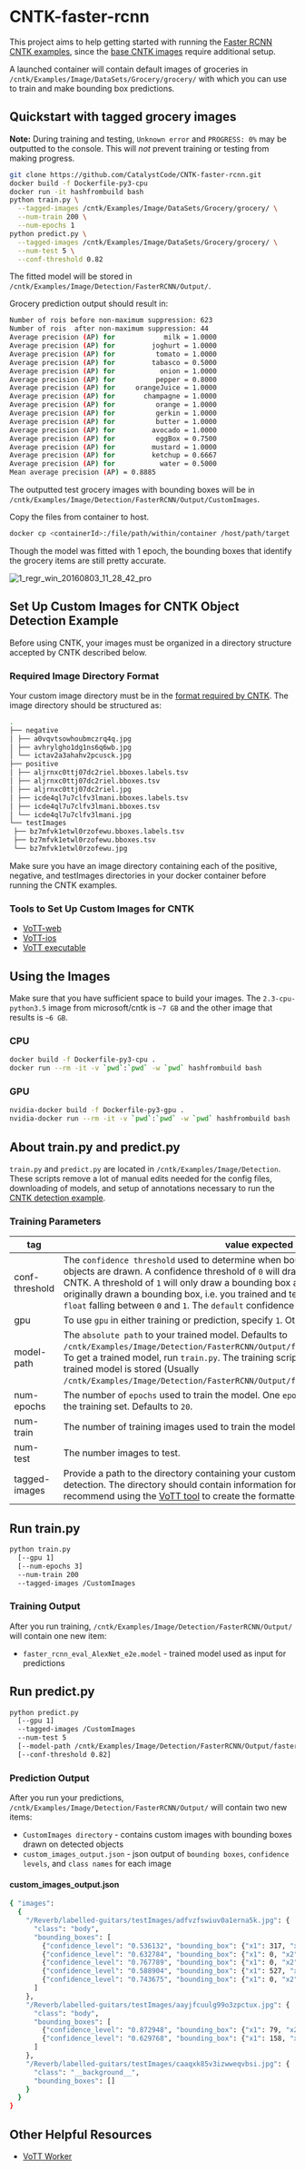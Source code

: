 # CNTK-faster-rcnn

This project aims to help getting started with running the [Faster RCNN CNTK examples](https://github.com/Microsoft/CNTK/tree/master/Examples/Image/Detection/FasterRCNN),
since the [base CNTK images](https://hub.docker.com/r/microsoft/cntk/)
 require additional setup.

A launched container will contain default images of groceries in
 `/cntk/Examples/Image/DataSets/Grocery/grocery/` with which you can use to train and make bounding box predictions.

## Quickstart with tagged grocery images

**Note:** During training and testing, `Unknown error` and `PROGRESS: 0%` may
 be outputted to the console. This will _not_ prevent training or testing from
 making progress.

```sh
git clone https://github.com/CatalystCode/CNTK-faster-rcnn.git
docker build -f Dockerfile-py3-cpu
docker run -it hashfrombuild bash
python train.py \
  --tagged-images /cntk/Examples/Image/DataSets/Grocery/grocery/ \
  --num-train 200 \
  --num-epochs 1
python predict.py \
  --tagged-images /cntk/Examples/Image/DataSets/Grocery/grocery/ \
  --num-test 5 \
  --conf-threshold 0.82
```

The fitted model will be stored in `/cntk/Examples/Image/Detection/FasterRCNN/Output/`.

Grocery prediction output should result in:

```sh
Number of rois before non-maximum suppression: 623
Number of rois  after non-maximum suppression: 44
Average precision (AP) for            milk = 1.0000
Average precision (AP) for         joghurt = 1.0000
Average precision (AP) for          tomato = 1.0000
Average precision (AP) for         tabasco = 0.5000
Average precision (AP) for           onion = 1.0000
Average precision (AP) for          pepper = 0.8000
Average precision (AP) for     orangeJuice = 1.0000
Average precision (AP) for       champagne = 1.0000
Average precision (AP) for          orange = 1.0000
Average precision (AP) for          gerkin = 1.0000
Average precision (AP) for          butter = 1.0000
Average precision (AP) for         avocado = 1.0000
Average precision (AP) for          eggBox = 0.7500
Average precision (AP) for         mustard = 1.0000
Average precision (AP) for         ketchup = 0.6667
Average precision (AP) for           water = 0.5000
Mean average precision (AP) = 0.8885
```

The outputted test grocery images with bounding boxes will be in
 `/cntk/Examples/Image/Detection/FasterRCNN/Output/CustomImages`.

Copy the files from container to host.

```sh
docker cp <containerId>:/file/path/within/container /host/path/target
```

Though the model was fitted with 1 epoch, the bounding boxes that identify
 the grocery items are still pretty accurate.

![1_regr_win_20160803_11_28_42_pro](https://user-images.githubusercontent.com/7232635/37477122-3ceaf682-284d-11e8-97bf-79f1a17b08eb.jpg)

## Set Up Custom Images for CNTK Object Detection Example

Before using CNTK, your images must be organized in a directory structure
accepted by CNTK described below.

### Required Image Directory Format

Your custom image directory must be in the [format required by CNTK](https://docs.microsoft.com/en-us/cognitive-toolkit/object-detection-using-fast-r-cnn#train-on-your-own-data).
The image directory should be structured as:

```sh
.
├── negative
│ ├── a0vqvtsowhoubmczrq4q.jpg
│ ├── avhrylgho1dg1ns6q6wb.jpg
│ └── ictav2a3ahahv2pcusck.jpg
├── positive
│ ├── aljrnxc0ttj07dc2riel.bboxes.labels.tsv
│ ├── aljrnxc0ttj07dc2riel.bboxes.tsv
│ ├── aljrnxc0ttj07dc2riel.jpg
│ ├── icde4ql7u7clfv3lmani.bboxes.labels.tsv
│ ├── icde4ql7u7clfv3lmani.bboxes.tsv
│ └── icde4ql7u7clfv3lmani.jpg
└── testImages
 ├── bz7mfvk1etwl0rzofewu.bboxes.labels.tsv
 ├── bz7mfvk1etwl0rzofewu.bboxes.tsv
 └── bz7mfvk1etwl0rzofewu.jpg
 ```

 Make sure you have an image directory containing each of the positive,
  negative, and testImages directories in your docker container before
   running the CNTK examples.

### Tools to Set Up Custom Images for CNTK

* [VoTT-web](https://github.com/CatalystCode/VoTT-web)
* [VoTT-ios](https://github.com/CatalystCode/VoTT-ios)
* [VoTT executable](https://github.com/Microsoft/VoTT)

## Using the Images

Make sure that you have sufficient space to build your images. The
 `2.3-cpu-python3.5` image from microsoft/cntk is `~7 GB` and the other image
 that results is `~6 GB`.

### CPU

```sh
docker build -f Dockerfile-py3-cpu .
docker run --rm -it -v `pwd`:`pwd` -w `pwd` hashfrombuild bash
```

### GPU

```sh
nvidia-docker build -f Dockerfile-py3-gpu .
nvidia-docker run --rm -it -v `pwd`:`pwd` -w `pwd` hashfrombuild bash
```

## About train.py and predict.py

`train.py` and `predict.py` are located in `/cntk/Examples/Image/Detection`.
 These scripts remove a lot of manual edits needed for the config files,
 downloading of models, and setup of annotations necessary to run
 the [CNTK detection example](https://github.com/Microsoft/CNTK/tree/master/Examples/Image/Detection/FasterRCNN).

### Training Parameters

| tag                       | value expected      |
| --------------------------| --------------------|
| conf-threshold            | The `confidence threshold` used to determine when bounding boxes around detected objects are drawn. A confidence threshold of `0` will draw all bounding boxes determined by CNTK. A threshold of `1` will only draw a bounding box around the exact location you had originally drawn a bounding box, i.e. you trained and tested on the same image. Provide a `float` falling between `0` and `1`. The `default` confidence theshold is `0`. |
| gpu                       | To use `gpu` in either training or prediction, specify `1`. Otherwise, `cpu` will be used. |
| model-path                | The `absolute path` to your trained model. Defaults to `/cntk/Examples/Image/Detection/FasterRCNN/Output/faster_rcnn_eval_AlexNet_e2e.model`. To get a trained model, run `train.py`. The training script will output the directory where your trained model is stored (Usually `/cntk/Examples/Image/Detection/FasterRCNN/Output/faster_rcnn_eval_AlexNet_e2e.model`). |
| num-epochs                | The number of `epochs` used to train the model. One `epoch` is one complete training cycle on the training set. Defaults to `20`. |
| num-train                 | The number of training images used to train the model. |
| num-test                  | The number images to test. |
| tagged-images             | Provide a path to the directory containing your custom images prepared for CNTK object detection. The directory should contain information formatted as described [here](https://docs.microsoft.com/en-us/cognitive-toolkit/Object-Detection-using-Fast-R-CNN#train-on-your-own-data). I recommend using the [VoTT tool](https://github.com/Microsoft/VoTT) to create the formatted directory. |

## Run train.py

```sh
python train.py
  [--gpu 1]
  [--num-epochs 3]
  --num-train 200
  --tagged-images /CustomImages
```

### Training Output

After you run training, `/cntk/Examples/Image/Detection/FasterRCNN/Output/` will contain one new item:

* `faster_rcnn_eval_AlexNet_e2e.model` - trained model used as input for predictions

## Run predict.py

```sh
python predict.py
  [--gpu 1]
  --tagged-images /CustomImages
  --num-test 5
  [--model-path /cntk/Examples/Image/Detection/FasterRCNN/Output/faster_rcnn_eval_AlexNet_e2e.model]
  [--conf-threshold 0.82]
```

### Prediction Output

After you run your predictions, `/cntk/Examples/Image/Detection/FasterRCNN/Output/`
 will contain two new items:

* `CustomImages directory` - contains custom images with bounding boxes drawn on detected objects
* `custom_images_output.json` - json output of `bounding boxes`, `confidence levels`, and `class names` for each image

#### custom_images_output.json

```sh
{ "images":
  {
    "/Reverb/labelled-guitars/testImages/adfvzfswiuv0a1erna5k.jpg": {
      "class": "body",
      "bounding_boxes": [
        {"confidence_level": "0.536132", "bounding_box": {"x1": 317, "x2": 799, "y1": 65, "y2": 493}},
        {"confidence_level": "0.632784", "bounding_box": {"x1": 0, "x2": 389, "y1": 167, "y2": 507}},
        {"confidence_level": "0.767789", "bounding_box": {"x1": 0, "x2": 799, "y1": 102, "y2": 595}},
        {"confidence_level": "0.588904", "bounding_box": {"x1": 527, "x2": 780, "y1": 96, "y2": 579}},
        {"confidence_level": "0.743675", "bounding_box": {"x1": 0, "x2": 512, "y1": 196, "y2": 718}}
      ]
    },
    "/Reverb/labelled-guitars/testImages/aayjfcuulg99o3zpctux.jpg": {
      "class": "body",
      "bounding_boxes": [
        {"confidence_level": "0.872948", "bounding_box": {"x1": 79, "x2": 582, "y1": 136, "y2": 764}},
        {"confidence_level": "0.629768", "bounding_box": {"x1": 158, "x2": 594, "y1": 180, "y2": 552}}
      ]
    },
    "/Reverb/labelled-guitars/testImages/caaqxk85v3izwweqvbsi.jpg": {
      "class": "__background__",
      "bounding_boxes": []
    }
  }
}
```

## Other Helpful Resources

* [VoTT Worker](https://github.com/CatalystCode/VoTT-worker)